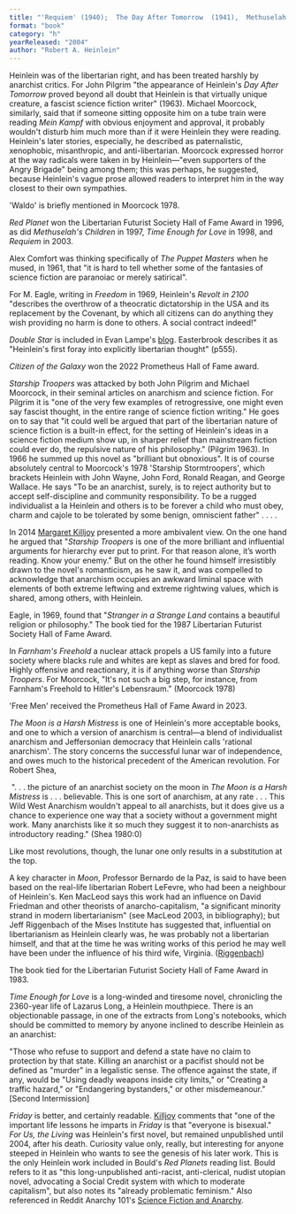 ```yaml
---
title: "'Requiem' (1940);  The Day After Tomorrow  (1941),  Methuselah's Children   (1941/1958);   'Waldo' (1942); Red Planet   (1949); The Puppet  Masters   (1951); Revolt in 2100  (1953);  Double Star  (1956); Citizen of the Galaxy (1957); Starship Troopers (1959); Stranger in a Strange Land   (1961); Farnham's Freehold (1964);  'Free Men' (1966, probably written c. 1948); The Moon is a Harsh Mistress  (1966);  Time Enough for Love (1973); Friday (1982); For Us, the Living (2004; written 1939)"
format: "book"
category: "h"
yearReleased: "2004"
author: "Robert A. Heinlein"
---
```

Heinlein was of the libertarian right, and has been treated harshly by anarchist critics.  For John Pilgrim "the appearance of Heinlein's _Day After Tomorrow_  proved beyond all doubt that Heinlein is that virtually unique creature, a fascist science fiction writer" (1963). Michael Moorcock, similarly, said that if someone sitting opposite him on a tube train were reading _Mein Kampf_ with obvious enjoyment and approval, it probably wouldn't disturb him much more than if it were Heinlein they were reading. Heinlein's later stories, especially, he described as paternalistic, xenophobic, misanthropic, and anti-libertarian. Moorcock  expressed horror at the way radicals were taken in by Heinlein—"even supporters  of the Angry Brigade" being among them; this was perhaps, he suggested, because  Heinlein's vague prose allowed readers to interpret him in the way closest to  their own sympathies.

'Waldo' is briefly mentioned in Moorcock  1978.

_Red Planet_ won the Libertarian  Futurist Society Hall of Fame Award in 1996, as did _Methuselah's Children_  in 1997, _Time Enough for Love_ in 1998, and _Requiem_ in 2003.

Alex Comfort was thinking specifically of  _The Puppet Masters_ when he mused, in 1961, that "it is hard to tell whether  some of the fantasies of science fiction are paranoiac or merely satirical".

For M. Eagle, writing in _Freedom_ in  1969, Heinlein's _Revolt in 2100_ "describes the overthrow of a  theocratic dictatorship in the USA and its replacement by the Covenant, by which all citizens can do anything they wish providing no harm is done to others. A  social contract indeed!"

_Double Star_ is included in Evan  Lampe's <a href="http://tashqueedagg.wordpress.com/2013/01/28/robert-a-heinlein-double-star-franchise-politics-and-the-virtues-of-empire/"> blog</a>. Easterbrook describes it as "Heinlein's first foray into explicitly  libertarian thought" (p555).

_Citizen of the Galaxy_ won the 2022 Prometheus Hall of Fame award.

_Starship Troopers_ was attacked by both  John Pilgrim and Michael Moorcock, in their seminal articles on anarchism and  science fiction. For Pilgrim it is "one of the very few examples of  retrogressive, one might even say fascist thought, in the entire range of  science fiction writing." He goes on to say that "it could well be argued that  part of the libertarian nature of science fiction is a built-in effect, for the  setting of Heinlein's ideas in a science fiction medium show up, in sharper  relief than mainstream fiction could ever do, the repulsive nature of his  philosophy." (Pilgrim 1963). In 1966 he summed up this novel as "brilliant but  obnoxious". It is of course absolutely central to Moorcock's 1978 'Starship  Stormtroopers', which brackets Heinlein with John Wayne, John Ford, Ronald  Reagan, and George Wallace. He says "To be an anarchist, surely, is to reject  authority but to accept self-discipline and community responsibility. To be a  rugged individualist a la Heinlein and others is to be forever a child who must  obey, charm and cajole to be tolerated by some benign, omniscient father" . . .  .

In 2014 <a href="http://www.anarchogeekreview.com/books/starship-troopers-by-robert-heinlein"> Margaret Killjoy</a> presented a more ambivalent view. On the one hand he argued  that "_Starship Troopers_ is one of the more brilliant and  influential arguments for hierarchy ever put to print. For that reason alone,  it’s worth reading. Know your enemy." But on the other he found himself  irresistibly drawn to the novel's romanticism, as he saw it, and was compelled  to acknowledge that anarchism occupies an awkward liminal space with elements of  both extreme leftwing and extreme rightwing values, which is shared, among  others, with Heinlein.

Eagle, in 1969, found that "_Stranger in a  Strange Land_ contains a beautiful religion or philosophy." The book tied  for the 1987 Libertarian Futurist Society Hall of Fame Award.

In _Farnham's Freehold_ a nuclear attack  propels a US family into a future society where blacks rule and whites are kept  as slaves and bred for food. Highly offensive and reactionary, it is if anything  worse than _Starship Troopers_. For Moorcock, "It's not such a big step, for  instance, from Farnham's Freehold to Hitler's Lebensraum." (Moorcock 1978)

'Free Men' received the Prometheus Hall of Fame Award in 2023.

_The Moon is a Harsh Mistress_ is one of Heinlein's more acceptable books, and one to which a version of anarchism is central—a blend of individualist anarchism and Jeffersonian democracy that Heinlein calls 'rational anarchism'. The story concerns the successful lunar war of independence, and owes much to the historical precedent of the American revolution. For Robert Shea,

 ". . . the picture of an anarchist society on the  moon in _The Moon is a Harsh Mistress_ is . . . believable. This is one  sort of anarchism, at any rate . . . This Wild West Anarchism wouldn't  appeal to all anarchists, but it does give us a chance to experience one way  that a society without a government might work. Many anarchists like it so much  they suggest it to non-anarchists as introductory reading." (Shea 1980:0)

Like most revolutions, though, the lunar one only results in a substitution at the top.

A key character in _Moon_, Professor  Bernardo de la Paz, is said to have been based on the real-life libertarian  Robert LeFevre, who had been a neighbour of Heinlein's. Ken MacLeod says  this work had an influence on David Friedman and other theorists of  anarcho-capitalism, "a significant minority strand in modern libertarianism" (see MacLeod  2003, in bibliography); but Jeff Riggenbach of the  Mises Institute has suggested that, influential on libertarianism as Heinlein  clearly was, he was probably not a libertarian himself, and that at the time he  was writing works of this period he may well have been under the influence of  his third wife, Virginia. (<a href="http://mises.org/daily/4428">Riggenbach</a>)

The book tied for the Libertarian Futurist Society Hall of Fame Award in 1983.

_Time Enough for Love_ is a long-winded  and tiresome novel, chronicling the 2360-year life of Lazarus Long, a Heinlein  mouthpiece. There is an objectionable passage, in one of the extracts from  Long's notebooks, which should be committed to memory by anyone inclined to  describe Heinlein as an anarchist:

"Those who refuse to support and defend a state have no  claim to protection by that state. Killing an anarchist or a pacifist should not  be defined as "murder" in a legalistic sense. The offence against the state, if  any, would be "Using deadly weapons inside city limits," or "Creating a traffic  hazard," or "Endangering bystanders," or other misdemeanour." [Second  Intermission]

_Friday_ is better, and certainly  readable. <a href="http://www.anarchogeekreview.com/books/starship-troopers-by-robert-heinlein"> Killjoy</a> comments that "one of the important life lessons he imparts in _Friday_ is that "everyone is bisexual."
 
_For Us, the Living_ was Heinlein's first novel, but  remained unpublished until 2004, after his death. Curiosity value only, really,  but interesting for anyone steeped in Heinlein who wants to see the genesis of  his later work. This is the only Heinlein work included in Bould's _Red Planets_ reading list. Bould refers  to it as "this long-unpublished anti-racist, anti-clerical, nudist utopian  novel, advocating a Social Credit system with which to moderate capitalism", but  also notes its "already problematic feminism." Also referenced in Reddit Anarchy  101's <a href="https://www.reddit.com/r/Anarchy101/comments/1pte2t/science_fiction_and_anarchy/"> Science Fiction and Anarchy</a>.
